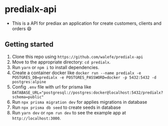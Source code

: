 # predialx-api
  - This is a API for prediax an application for create customers, clients and orders :smile:

## Getting started

1. Clone this repo using `https://github.com/walefe/predialx-api`
2. Move to the appropriate directory: `cd predialx`.<br />
3. Run `yarn` or `npm i` to install dependencies.<br />
4. Create a container docker like `docker run --name predialx -e POSTGRES_DB=predialx -e POSTGRES_PASSWORD=docker -p 5432:5432 -d postgres:alpine`
5. Config `.env` file with url for prisma like `DATABASE_URL="postgresql://postgres:docker@localhost:5432/predialx?schema=public"`
6. Run `npx prisma migration dev` for applies migrations in database
7. Run `npx prisma db seed` to create seeds in database
8. Run `yarn dev` or `npm run dev` to see the example app at `http://localhost:3000`.
